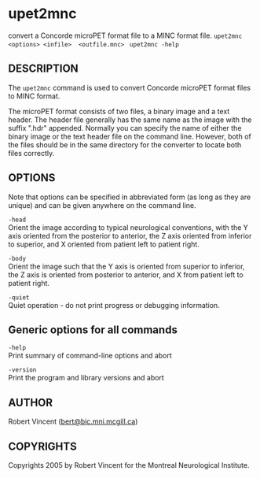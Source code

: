 ---
---
# upet2mnc

convert a Concorde microPET format file to a MINC format file.
`upet2mnc <options> <infile>  <outfile.mnc> `
`upet2mnc -help`

## DESCRIPTION

The `upet2mnc` command is used to convert Concorde microPET format files to MINC format.

The microPET format consists of two files, a binary image and a text header. The header file generally has the same name as the image with the suffix ".hdr" appended. Normally you can specify the name of either the binary image or the text header file on the command line. However, both of the files should be in the same directory for the converter to locate both files correctly.

## OPTIONS

Note that options can be specified in abbreviated form (as long as they are unique) and can be given anywhere on the command line.

`-head`  
Orient the image according to typical neurological conventions, with the Y axis oriented from the posterior to anterior, the Z axis oriented from inferior to superior, and X oriented from patient left to patient right.

`-body`  
Orient the image such that the Y axis is oriented from superior to inferior, the Z axis is oriented from posterior to anterior, and X from patient left to patient right.

`-quiet`  
Quiet operation - do not print progress or debugging information.

## Generic options for all commands

`-help`  
Print summary of command-line options and abort

`-version`  
Print the program and library versions and abort

## AUTHOR

Robert Vincent (bert@bic.mni.mcgill.ca)

## COPYRIGHTS

Copyrights 2005 by Robert Vincent for the Montreal Neurological Institute.
